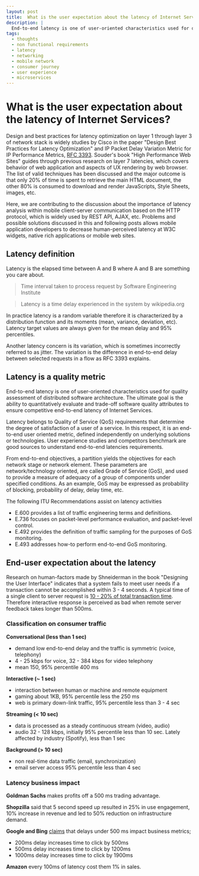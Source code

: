 ```yaml
---
layout: post
title:  What is the user expectation about the latency of Internet Services?
description: |
  End-to-end latency is one of user-oriented characteristics used for quality assessment of distributed software architecture. Research indicates that a service fails to meet user needs if a transaction cannot be accomplished within 3 - 4 seconds.
tags:
  - thoughts
  - non functional requirements
  - latency
  - networking
  - mobile network
  - consumer journey
  - user experience
  - microservices
---
```


# What is the user expectation about the latency of Internet Services?

Design and best practices for latency optimization on layer 1 through layer 3 of network stack is widely studies by Cisco in the paper "Design Best Practices for Latency Optimization" and IP Packet Delay Variation Metric for IP Performance Metrics, [RFC 3393](https://datatracker.ietf.org/doc/html/rfc3393). Souder's book "High Performance Web Sites" guides through previous research on layer 7 latencies, which covers behavior of web application and aspects of UX rendering by web browser. The list of valid techniques has been discussed and the major outcome is that only 20% of time is spent to retrieve the main HTML document, the other 80% is consumed to download and render JavaScripts, Style Sheets, images, etc.

Here, we are contributing to the discussion about the importance of latency analysis within mobile client-server communication based on the HTTP protocol, which is widely used by REST API, AJAX, etc. Problems and possible solutions discussed in this and following posts allows mobile application developers to decrease human-perceived latency at W3C widgets, native rich applications or mobile web sites.


## Latency definition 

Latency is the elapsed time between A and B where A and B are something you care about.

> Time interval taken to process request
>       by Software Engineering Institute

> Latency is a time delay experienced in the system
>       by wikipedia.org

In practice latency is a random variable therefore it is characterized by a distribution function and its moments (mean, variance, deviation, etc). Latency target values are always given for the mean delay and 95% percentiles.

Another latency concern is its variation, which is sometimes incorrectly referred to as jitter. The variation is the difference in end-to-end delay between selected requests in a flow as RFC 3393 explains.


## Latency is a quality metric

End-to-end latency is one of user-oriented characteristics used for quality assessment of distributed software architecture. The ultimate goal is the ability to quantitatively evaluate and trade-off software quality attributes to ensure competitive end-to-end latency of Internet Services.

Latency belongs to Quality of Service (QoS) requirements that determine the degree of satisfaction of a user of a service. In this respect, it is an end-to-end user oriented metric, defined independently on underlying solutions or technologies. User experience studies and competitors benchmark are good sources to understand end-to-end latencies requirements.

From end-to-end objectives, a partition yields the objectives for each network stage or network element. These parameters are network/technology oriented, are called Grade of Service (GoS), and used to provide a measure of adequacy of a group of components under specified conditions. As an example, GoS may be expressed as probability of blocking, probability of delay, delay time, etc.

The following ITU Recommendations assist on latency activities
* E.600 provides a list of traffic engineering terms and definitions.
* E.736 focuses on packet-level performance evaluation, and packet-level control.
* E.492 provides the definition of traffic sampling for the purposes of GoS monitoring.
* E.493 addresses how-to perform end-to-end GoS monitoring.


## End-user expectation about the latency

Research on human-factors made by Shneiderman in the book "Designing the User Interface" indicates that a system fails to meet user needs if a transaction cannot be accomplished within 3 - 4 seconds. A typical time of a single client to server request is [10 - 20% of total transaction time](http://www.nytimes.com/2009/07/24/business/24trading.html). Therefore interactive response is perceived as bad when remote server feedback takes longer than 500ms.

### Classification on consumer traffic

**Conversational (less than 1 sec)**
* demand low end-to-end delay and the traffic is symmetric (voice, telephony)
* 4 - 25 kbps for voice, 32 - 384 kbps for video telephony
* mean 150, 95% percentile 400 ms

**Interactive (~ 1 sec)**
* interaction between human or machine and remote equipment 
* gaming about 1KB, 95% percentile less the 250 ms
* web is primary down-link traffic, 95% percentile less than 3 - 4 sec

**Streaming (< 10 sec)**
* data is processed as a steady continuous stream (video, audio)
* audio 32 - 128 kbps, initially 95% percentile less than 10 sec. Lately affected by industry (Spotify), less than 1 sec

**Background (> 10 sec)**
* non real-time data traffic (email, synchronization)
* email server access 95% percentile less than 4 sec

### Latency business impact

**Goldman Sachs** makes profits off a 500 ms trading advantage.

**Shopzilla** said that 5 second speed up resulted in 25% in use engagement, 10% increase in revenue and led to 50% reduction on infrastructure demand.

**Google and Bing** [claims](http://radar.oreilly.com/2009/06/bing-and-google-agree-slow-pag.html) that delays under 500 ms impact business metrics; 
* 200ms delay increases time to click by 500ms
* 500ms delay increases time to click by 1200ms
* 1000ms delay increases time to click by 1900ms

**Amazon** every 100ms of latency cost them 1% in sales.

